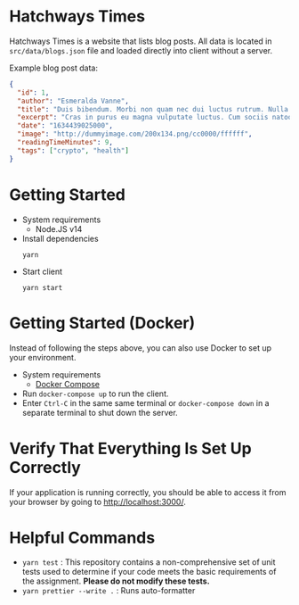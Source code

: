 # Hatchways Times

Hatchways Times is a website that lists blog posts. All data is located in `src/data/blogs.json` file and loaded directly into client without a server.

Example blog post data:

```json
{
  "id": 1,
  "author": "Esmeralda Vanne",
  "title": "Duis bibendum. Morbi non quam nec dui luctus rutrum. Nulla tellus.",
  "excerpt": "Cras in purus eu magna vulputate luctus. Cum sociis natoque penatibus et magnis dis parturient montes, nascetur ridiculus mus.",
  "date": "1634439025000",
  "image": "http://dummyimage.com/200x134.png/cc0000/ffffff",
  "readingTimeMinutes": 9,
  "tags": ["crypto", "health"]
}
```

# Getting Started

- System requirements
  - Node.JS v14
- Install dependencies
  ```
  yarn
  ```
- Start client
  ```
  yarn start
  ```

# Getting Started (Docker)

Instead of following the steps above, you can also use Docker to set up your environment.

- System requirements
  - [Docker Compose](https://docs.docker.com/compose/install/)
- Run `docker-compose up` to run the client.
- Enter `Ctrl-C` in the same same terminal or `docker-compose down` in a separate terminal to shut down the server.

# Verify That Everything Is Set Up Correctly

If your application is running correctly, you should be able to access it from your browser by going to [http://localhost:3000/](http://localhost:3000/).

# Helpful Commands

- `yarn test` : This repository contains a non-comprehensive set of unit tests used to determine if your code meets the basic requirements of the assignment. **Please do not modify these tests.**
- `yarn prettier --write .` : Runs auto-formatter
